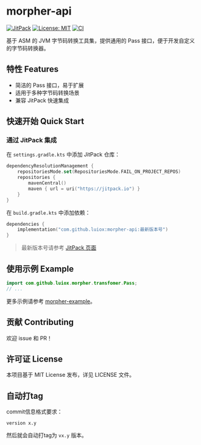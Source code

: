 # morpher-api
[![JitPack](https://jitpack.io/v/luiox/morpher-api.svg)](https://jitpack.io/#luiox/morpher-api)
[![License: MIT](https://img.shields.io/badge/License-MIT-yellow.svg)](LICENSE)
[![CI](https://github.com/luiox/morpher-api/actions/workflows/build.yml/badge.svg)](https://github.com/luiox/morpher-api/actions)

基于 ASM 的 JVM 字节码转换工具集，提供通用的 Pass 接口，便于开发自定义的字节码转换器。

## 特性 Features
- 简洁的 Pass 接口，易于扩展
- 适用于多种字节码转换场景
- 兼容 JitPack 快速集成

## 快速开始 Quick Start

### 通过 JitPack 集成

在 `settings.gradle.kts` 中添加 JitPack 仓库：

```kotlin
dependencyResolutionManagement {
    repositoriesMode.set(RepositoriesMode.FAIL_ON_PROJECT_REPOS)
    repositories {
        mavenCentral()
        maven { url = uri("https://jitpack.io") }
    }
}
```

在 `build.gradle.kts` 中添加依赖：

```kotlin
dependencies {
    implementation("com.github.luiox:morpher-api:最新版本号")
}
```
> 最新版本号请参考 [JitPack 页面](https://jitpack.io/#luiox/morpher-api)

## 使用示例 Example

```java
import com.github.luiox.morpher.transfomer.Pass;
// ...
```

更多示例请参考 [morpher-example](../morpher-example)。

## 贡献 Contributing
欢迎 issue 和 PR！

## 许可证 License
本项目基于 MIT License 发布，详见 LICENSE 文件。

## 自动打tag

commit信息格式要求：

```
version x.y
```

然后就会自动打tag为 `vx.y` 版本。
